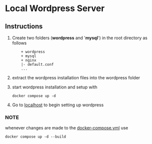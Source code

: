 # Local Wordpress Server

## Instructions
1. Create two folders (**wordpress** and '**mysql**') in the root directory as follows
    ```
        + wordpress
        + mysql
        + nginx
        |- default.conf
        ...
    ```
2. extract the wordpress installation files into the wordpress folder
3. start wordpress installation and setup with 
    ```
    docker compose up -d
    ```

5. Go to [localhost](http://localhost:80) to begin setting up wordpress

### **NOTE**
whenever changes are made to the [docker-compose.yml](./docker-compose.yml) use 

    docker compose up -d --build
